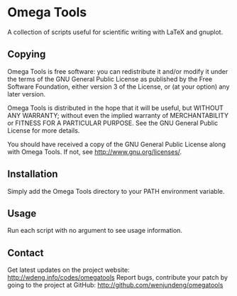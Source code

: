 Omega Tools
===========

A collection of scripts useful for scientific writing with LaTeX and gnuplot.

Copying
-------

Omega Tools is free software: you can redistribute it and/or modify
it under the terms of the GNU General Public License as published by
the Free Software Foundation, either version 3 of the License, or
(at your option) any later version.

Omega Tools is distributed in the hope that it will be useful,
but WITHOUT ANY WARRANTY; without even the implied warranty of
MERCHANTABILITY or FITNESS FOR A PARTICULAR PURPOSE.  See the
GNU General Public License for more details.

You should have received a copy of the GNU General Public License
along with Omega Tools.  If not, see <http://www.gnu.org/licenses/>.

Installation
------------

Simply add the Omega Tools directory to your PATH environment variable.

Usage
-----

Run each script with no argument to see usage information.

Contact
-------

Get latest updates on the project website:
<http://wdeng.info/codes/omegatools>
Report bugs, contribute your patch by going to the project at GitHub:
<http://github.com/wenjundeng/omegatools>


